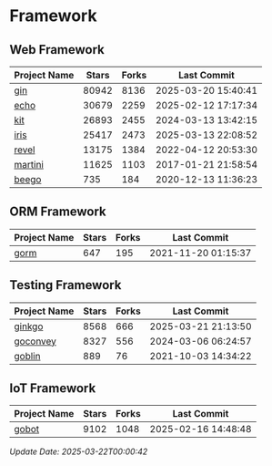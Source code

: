 # Framework

## Web Framework
| Project Name | Stars | Forks | Last Commit |
| ------------ | ----- | ----- | ----------- |
| [gin](https://github.com/gin-gonic/gin) | 80942 | 8136 | 2025-03-20 15:40:41 |
| [echo](https://github.com/labstack/echo) | 30679 | 2259 | 2025-02-12 17:17:34 |
| [kit](https://github.com/go-kit/kit) | 26893 | 2455 | 2024-03-13 13:42:15 |
| [iris](https://github.com/kataras/iris) | 25417 | 2473 | 2025-03-13 22:08:52 |
| [revel](https://github.com/revel/revel) | 13175 | 1384 | 2022-04-12 20:53:30 |
| [martini](https://github.com/go-martini/martini) | 11625 | 1103 | 2017-01-21 21:58:54 |
| [beego](https://github.com/astaxie/beego) | 735 | 184 | 2020-12-13 11:36:23 |

## ORM Framework
| Project Name | Stars | Forks | Last Commit |
| ------------ | ----- | ----- | ----------- |
| [gorm](https://github.com/jinzhu/gorm) | 647 | 195 | 2021-11-20 01:15:37 |

## Testing Framework
| Project Name | Stars | Forks | Last Commit |
| ------------ | ----- | ----- | ----------- |
| [ginkgo](https://github.com/onsi/ginkgo) | 8568 | 666 | 2025-03-21 21:13:50 |
| [goconvey](https://github.com/smartystreets/goconvey) | 8327 | 556 | 2024-03-06 06:24:57 |
| [goblin](https://github.com/franela/goblin) | 889 | 76 | 2021-10-03 14:34:22 |

## IoT Framework
| Project Name | Stars | Forks | Last Commit |
| ------------ | ----- | ----- | ----------- |
| [gobot](https://github.com/hybridgroup/gobot) | 9102 | 1048 | 2025-02-16 14:48:48 |

*Update Date: 2025-03-22T00:00:42*
